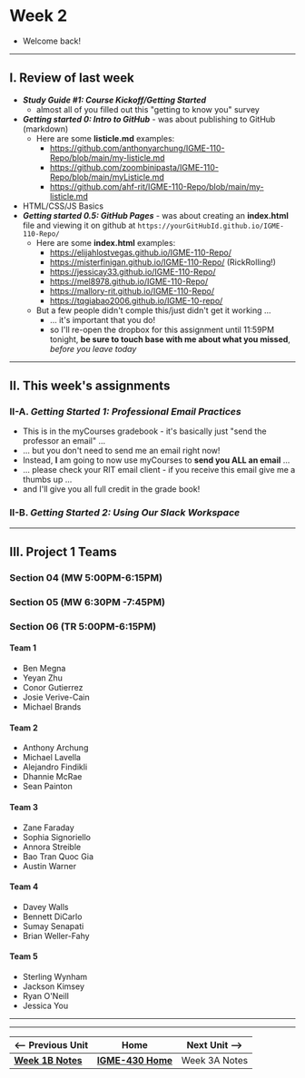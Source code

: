 # Week 2

- Welcome back!

---
  
## I. Review of last week

- ***Study Guide #1: Course Kickoff/Getting Started***
  - almost all of you filled out this "getting to know you" survey
- ***Getting started 0: Intro to GitHub*** - was about publishing to GitHub (markdown)
  - Here are some **listicle.md** examples:
    - https://github.com/anthonyarchung/IGME-110-Repo/blob/main/my-listicle.md
    - https://github.com/zoombinipasta/IGME-110-Repo/blob/main/myListicle.md
    - https://github.com/ahf-rit/IGME-110-Repo/blob/main/my-listicle.md
- HTML/CSS/JS Basics
- ***Getting started 0.5: GitHub Pages*** - was about creating an **index.html** file and viewing it on github at `https://yourGitHubId.github.io/IGME-110-Repo/`
  - Here are some **index.html** examples:
    - https://elijahlostvegas.github.io/IGME-110-Repo/
    - https://misterfinigan.github.io/IGME-110-Repo/ (RickRolling!)
    - https://jessicay33.github.io/IGME-110-Repo/
    - https://mel8978.github.io/IGME-110-Repo/
    - https://mallory-rit.github.io/IGME-110-Repo/
    - https://tqgiabao2006.github.io/IGME-10-repo/
  - But a few people didn't comple this/just didn't get it working ...
    - ... it's important that you do!
    - so I'll re-open the dropbox for this assignment until 11:59PM tonight, **be sure to touch base with me about what you missed**, *before you leave today*

---

## II. This week's assignments

### II-A. *Getting Started 1: Professional Email Practices*
- This is in the myCourses gradebook - it's basically just "send the professor an email" ...
- ... but you don't need to send me an email right now!
- Instead, **I** am going to now use myCourses to **send you ALL an email** ...
- ... please check your RIT email client - if you receive this email give me a thumbs up ...
- and I'll give you all full credit in the grade book!

### II-B. *Getting Started 2: Using Our Slack Workspace*

---

## III. Project 1 Teams

### Section 04 (MW 5:00PM-6:15PM)

### Section 05 (MW 6:30PM -7:45PM)

### Section 06 (TR 5:00PM-6:15PM)

#### Team 1
- Ben Megna
- Yeyan Zhu
- Conor Gutierrez
- Josie Verive-Cain
- Michael Brands

#### Team 2
- Anthony Archung
- Michael Lavella
- Alejandro Findikli
- Dhannie McRae
- Sean Painton

#### Team 3
- Zane Faraday
- Sophia Signoriello
- Annora Streible
- Bao Tran Quoc Gia
- Austin Warner

#### Team 4
- Davey Walls
- Bennett DiCarlo
- Sumay Senapati
- Brian Weller-Fahy

#### Team 5
- Sterling Wynham
- Jackson Kimsey
- Ryan O'Neill
- Jessica You


---
---

| <-- Previous Unit | Home | Next Unit -->
| --- | --- | --- 
|  [**Week 1B Notes**](1B.md)  |  [**IGME-430 Home**](../) | Week 3A Notes
